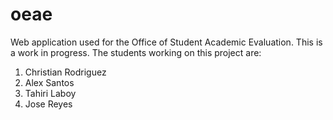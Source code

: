oeae
====

Web application used for the Office of Student Academic Evaluation.
This is a work in progress. The students working on this project are:
1. Christian Rodriguez
2. Alex Santos
3. Tahiri Laboy
4. Jose Reyes